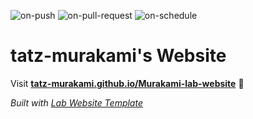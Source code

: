 
  ![on-push](../../actions/workflows/on-push.yaml/badge.svg)
  ![on-pull-request](../../actions/workflows/on-pull-request.yaml/badge.svg)
  ![on-schedule](../../actions/workflows/on-schedule.yaml/badge.svg)

  # tatz-murakami's Website

  Visit **[tatz-murakami.github.io/Murakami-lab-website](https://tatz-murakami.github.io/Murakami-lab-website)** 🚀

  _Built with [Lab Website Template](https://greene-lab.gitbook.io/lab-website-template-docs)_
